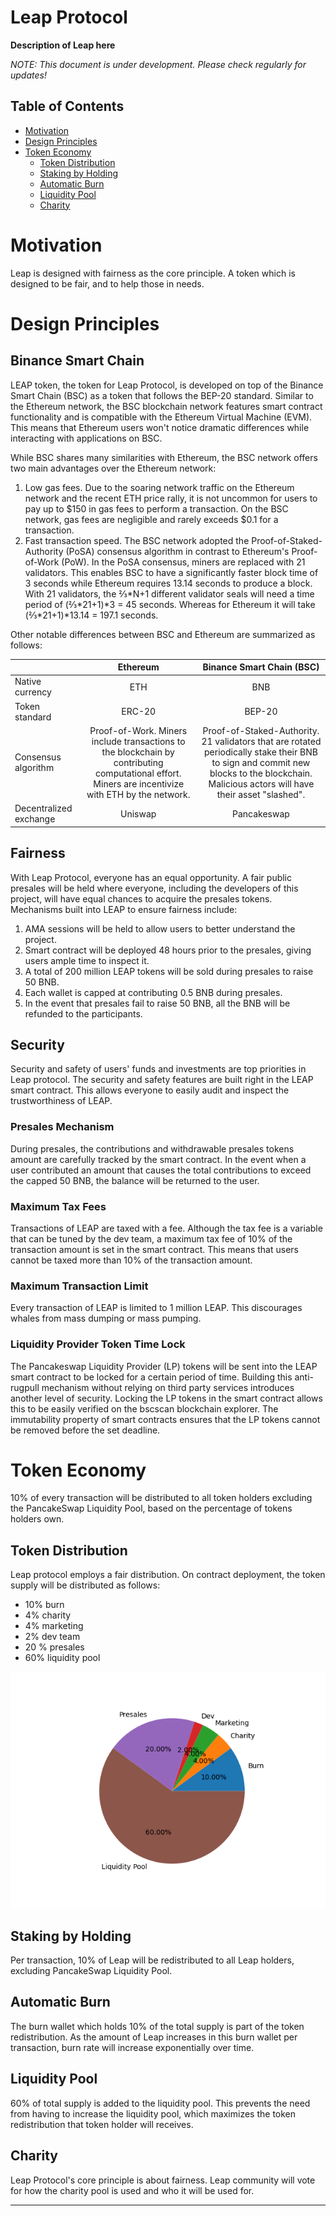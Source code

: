# Leap Protocol
**Description of Leap here**

_NOTE: This document is under development. Please check regularly for updates!_

## Table of Contents
- [Motivation](#motivation)
- [Design Principles](#design-principles)
- [Token Economy](#token-economy)
  * [Token Distribution](#token-distribution)
  * [Staking by Holding](#staking-by-holding)
  * [Automatic Burn](#automatic-burn)
  * [Liquidity Pool](#liquidity-pool)
  * [Charity](#charity)
# Motivation
Leap is designed with fairness as the core principle. A token which is designed to be fair, and to help those in needs.

# Design Principles
## Binance Smart Chain
LEAP token, the token for Leap Protocol, is developed on top of the Binance Smart Chain (BSC) as a token that follows the BEP-20 standard. Similar to the Ethereum network, the BSC blockchain network features smart contract functionality and is compatible with the Ethereum Virtual Machine (EVM). This means that Ethereum users won't notice dramatic differences while interacting with applications on BSC.  

While BSC shares many similarities with Ethereum, the BSC network offers two main advantages over the Ethereum network:  
1. Low gas fees. Due to the soaring network traffic on the Ethereum network and the recent ETH price rally, it is not uncommon for users to pay up to $150 in gas fees to perform a transaction. On the BSC network, gas fees are negligible and rarely exceeds $0.1 for a transaction.
1. Fast transaction speed. The BSC network adopted the Proof-of-Staked-Authority (PoSA) consensus algorithm in contrast to Ethereum's Proof-of-Work (PoW). In the PoSA consensus, miners are replaced with 21 validators. This enables BSC to have a significantly faster block time of 3 seconds while Ethereum requires 13.14 seconds to produce a block. With 21 validators, the ⅔\*N+1 different validator seals will need a time period of (⅔\*21+1)*3 = 45 seconds. Whereas for Ethereum it will take (⅔\*21+1)*13.14 = 197.1 seconds.

Other notable differences between BSC and Ethereum are summarized as follows:

|               | Ethereum      | Binance Smart Chain (BSC)  |
| ------------- |:-------------:|:------------:|
| Native currency     | ETH         | BNB      |
| Token standard      | ERC-20      |   BEP-20 |
| Consensus algorithm | Proof-of-Work. Miners include transactions to the blockchain by contributing computational effort. Miners are incentivize with ETH by the network. | Proof-of-Staked-Authority. 21 validators that are rotated periodically stake their BNB to sign and commit new blocks to the blockchain. Malicious actors will have their asset "slashed". |
| Decentralized exchange | Uniswap  | Pancakeswap  |

## Fairness
With Leap Protocol, everyone has an equal opportunity. A fair public presales will be held where everyone, including the developers of this project, will have equal chances to acquire the presales tokens. Mechanisms built into LEAP to ensure fairness include:  
1. AMA sessions will be held to allow users to better understand the project.
1. Smart contract will be deployed 48 hours prior to the presales, giving users ample time to inspect it.
1. A total of 200 million LEAP tokens will be sold during presales to raise 50 BNB.
1. Each wallet is capped at contributing 0.5 BNB during presales.
1. In the event that presales fail to raise 50 BNB, all the BNB will be refunded to the participants.

## Security
Security and safety of users' funds and investments are top priorities in Leap protocol. The security and safety features are built right in the LEAP smart contract. This allows everyone to easily audit and inspect the trustworthiness of LEAP. 

### Presales Mechanism
During presales, the contributions and withdrawable presales tokens amount are carefully tracked by the smart contract. In the event when a user contributed an amount that causes the total contributions to exceed the capped 50 BNB, the balance will be returned to the user.

### Maximum Tax Fees
Transactions of LEAP are taxed with a fee. Although the tax fee is a variable that can be tuned by the dev team, a maximum tax fee of 10% of the transaction amount is set in the smart contract. This means that users cannot be taxed more than 10% of the transaction amount.

### Maximum Transaction Limit
Every transaction of LEAP is limited to 1 million LEAP. This discourages whales from mass dumping or mass pumping.

### Liquidity Provider Token Time Lock
The Pancakeswap Liquidity Provider (LP) tokens will be sent into the LEAP smart contract to be locked for a certain period of time. Building this anti-rugpull mechanism without relying on third party services introduces another level of security. Locking the LP tokens in the smart contract allows this to be easily verified on the bscscan blockchain explorer. The immutability property of smart contracts ensures that the LP tokens cannot be removed before the set deadline.

<!-- 1. **BEP-20**: BEP-20 (Binance Smart Chain) is chosen over ERC-20 (Ethereum) for a few reasons, namely: low gas fee and fast transaction speed (block-time of 3s as compared to 13.14s in Ethereum). With 21 validators, if the block time is 3 seconds, the ⅔\*N+1 different validator seals will need a time period of (⅔\*21+1)*3 = 45 seconds. Whereas for Ethereum it will take (⅔\*21+1)*13.14 = 197.1 seconds.
2. **Fairness**: 
3. **Security**:  -->

# Token Economy
10% of every transaction will be distributed to all token holders excluding the PancakeSwap Liquidity Pool, based on the percentage of tokens holders own.

## Token Distribution
Leap protocol employs a fair distribution. On contract deployment, the token supply will be distributed as follows:
- 10% burn
- 4% charity
- 4% marketing
- 2% dev team
- 20 % presales
- 60% liquidity pool

![token distribution](./token-distribution.png "Token Distribution")

## Staking by Holding
Per transaction, 10% of Leap will be redistributed to all Leap holders, excluding PancakeSwap Liquidity Pool.

## Automatic Burn
The burn wallet which holds 10% of the total supply is part of the token redistribution. As the amount of Leap increases in this burn wallet per transaction, burn rate will increase exponentially over time.

## Liquidity Pool
60% of total supply is added to the liquidity pool. This prevents the need from having to increase the liquidity pool, which maximizes the token redistribution that token holder will receives.

## Charity
Leap Protocol's core principle is about fairness. Leap community will vote for how the charity pool is used and who it will be used for.

------
